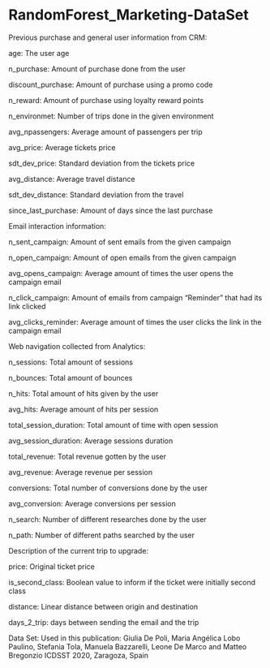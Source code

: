 # RandomForest_Marketing-DataSet
Previous purchase and general user information from CRM:

age: The user age

n_purchase: Amount of purchase done from the user

discount_purchase: Amount of purchase using a promo code

n_reward: Amount of purchase using loyalty reward points

n_environmet: Number of trips done in the given environment

avg_npassengers: Average amount of passengers per trip

avg_price: Average tickets price

sdt_dev_price: Standard deviation from the tickets price

avg_distance: Average travel distance

sdt_dev_distance: Standard deviation from the travel

since_last_purchase: Amount of days since the last purchase



Email interaction information:

n_sent_campaign: Amount of sent emails from the given campaign

n_open_campaign: Amount of open emails from the given campaign

avg_opens_campaign: Average amount of times the user opens the campaign email

n_click_campaign: Amount of emails from campaign “Reminder” that had its link clicked

avg_clicks_reminder: Average amount of times the user clicks the link in the campaign email

Web navigation collected from Analytics:

n_sessions: Total amount of sessions

n_bounces: Total amount of bounces

n_hits: Total amount of hits given by the user

avg_hits: Average amount of hits per session

total_session_duration: Total amount of time with open session

avg_session_duration: Average sessions duration

total_revenue: Total revenue gotten by the user

avg_revenue: Average revenue per session

conversions: Total number of conversions done by the user

avg_conversion: Average conversions per session

n_search: Number of different researches done by the user

n_path: Number of different paths searched by the user

Description of the current trip to upgrade:

price: Original ticket price

is_second_class: Boolean value to inform if the ticket were initially second class

distance: Linear distance between origin and destination

days_2_trip: days between sending the email and the trip

Data Set: Used in this publication: Giulia De Poli, Maria Angélica Lobo Paulino, Stefania Tola, Manuela Bazzarelli, Leone De Marco and Matteo Bregonzio
ICDSST 2020, Zaragoza, Spain
